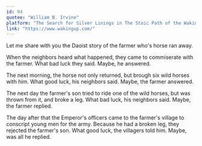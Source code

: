 ```yaml
---
id: 94
quotee: "William B. Irvine"
platform: "The Search for Silver Linings in The Stoic Path of the Waking Up App"
link: "https://www.wakingup.com/"
---
```


Let me share with you the Daoist story of the farmer who's horse ran away.

When the neighbors heard what happened, they came to commiserate with the farmer. What bad luck they said. Maybe, he answered.

The next morning, the horse not only returned, but brough six wild horses with him. What good luck, his neighbors said. Maybe, the farmer answered.

The next day the farmer's son tried to ride one of the wild horses, but was thrown from it, and broke a leg. What bad luck, his neighbors said. Maybe, the farmer replied.

The day after that the Emperor's officers came to the farmer's village to conscript young men for the army. Because he had a broken leg, they rejected the farmer's son. What good luck, the villagers told him. Maybe, was all he replied.
